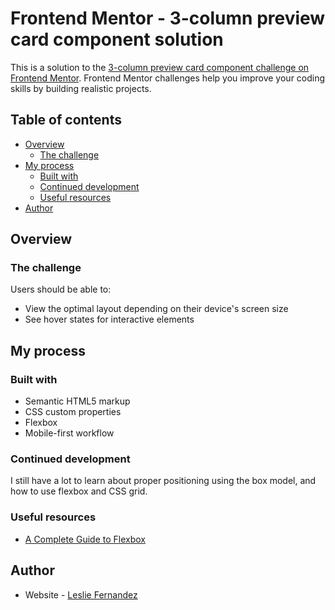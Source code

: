# Frontend Mentor - 3-column preview card component solution

This is a solution to the [3-column preview card component challenge on Frontend Mentor](https://www.frontendmentor.io/challenges/3column-preview-card-component-pH92eAR2-). Frontend Mentor challenges help you improve your coding skills by building realistic projects. 

## Table of contents

- [Overview](#overview)
  - [The challenge](#the-challenge)
- [My process](#my-process)
  - [Built with](#built-with)
  - [Continued development](#continued-development)
  - [Useful resources](#useful-resources)
- [Author](#author)

## Overview

### The challenge

Users should be able to:

- View the optimal layout depending on their device's screen size
- See hover states for interactive elements

## My process

### Built with

- Semantic HTML5 markup
- CSS custom properties
- Flexbox
- Mobile-first workflow

### Continued development

I still have a lot to learn about proper positioning using the box model, and how to use flexbox and CSS grid. 

### Useful resources

- [A Complete Guide to Flexbox](https://css-tricks.com/snippets/css/a-guide-to-flexbox/)

## Author

- Website - [Leslie Fernandez](https://github.com/leslief10)
